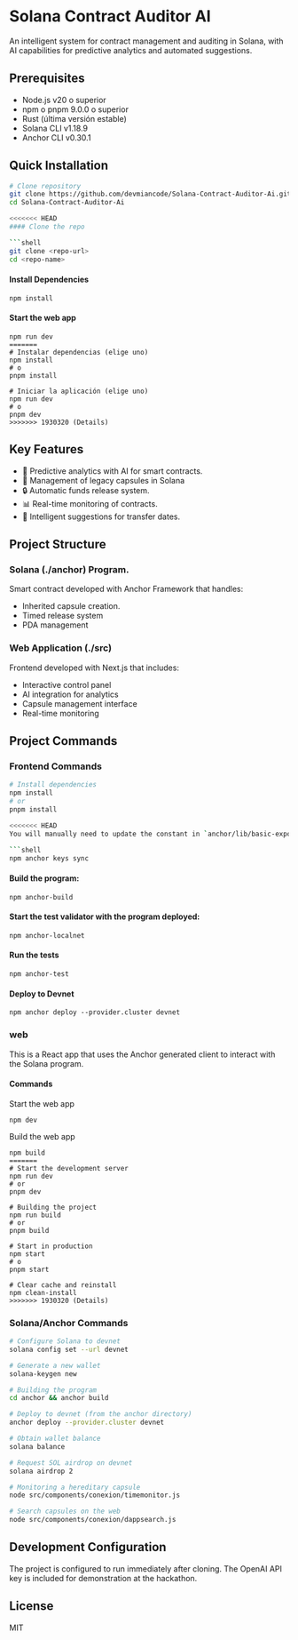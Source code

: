 # Solana Contract Auditor AI

An intelligent system for contract management and auditing in Solana, with AI capabilities for predictive analytics and automated suggestions.

## Prerequisites

- Node.js v20 o superior
- npm o pnpm 9.0.0 o superior
- Rust (última versión estable)
- Solana CLI v1.18.9
- Anchor CLI v0.30.1

## Quick Installation

```bash
# Clone repository
git clone https://github.com/devmiancode/Solana-Contract-Auditor-Ai.git
cd Solana-Contract-Auditor-Ai

<<<<<<< HEAD
#### Clone the repo

```shell
git clone <repo-url>
cd <repo-name>
```

#### Install Dependencies

```shell
npm install
```

#### Start the web app

```
npm run dev
=======
# Instalar dependencias (elige uno)
npm install
# o
pnpm install

# Iniciar la aplicación (elige uno)
npm run dev
# o
pnpm dev
>>>>>>> 1930320 (Details)
```

## Key Features

- 🤖 Predictive analytics with AI for smart contracts.
- 💼 Management of legacy capsules in Solana
- 🔒 Automatic funds release system.
- 📊 Real-time monitoring of contracts.
- 🎯 Intelligent suggestions for transfer dates.

## Project Structure

### Solana (./anchor) Program.
Smart contract developed with Anchor Framework that handles:
- Inherited capsule creation.
- Timed release system
- PDA management

### Web Application (./src)
Frontend developed with Next.js that includes:
- Interactive control panel
- AI integration for analytics
- Capsule management interface
- Real-time monitoring

  
## Project Commands

### Frontend Commands
```bash
# Install dependencies
npm install
# or
pnpm install

<<<<<<< HEAD
You will manually need to update the constant in `anchor/lib/basic-exports.ts` to match the new program id.

```shell
npm anchor keys sync
```

#### Build the program:

```shell
npm anchor-build
```

#### Start the test validator with the program deployed:

```shell
npm anchor-localnet
```

#### Run the tests

```shell
npm anchor-test
```

#### Deploy to Devnet

```shell
npm anchor deploy --provider.cluster devnet
```

### web

This is a React app that uses the Anchor generated client to interact with the Solana program.

#### Commands

Start the web app

```shell
npm dev
```

Build the web app

```shell
npm build
=======
# Start the development server
npm run dev
# or
pnpm dev

# Building the project
npm run build
# or
pnpm build

# Start in production
npm start
# o
pnpm start

# Clear cache and reinstall
npm clean-install
>>>>>>> 1930320 (Details)
```

### Solana/Anchor Commands
```bash
# Configure Solana to devnet
solana config set --url devnet

# Generate a new wallet
solana-keygen new

# Building the program
cd anchor && anchor build

# Deploy to devnet (from the anchor directory)
anchor deploy --provider.cluster devnet

# Obtain wallet balance
solana balance

# Request SOL airdrop on devnet
solana airdrop 2

# Monitoring a hereditary capsule
node src/components/conexion/timemonitor.js

# Search capsules on the web
node src/components/conexion/dappsearch.js
```

## Development Configuration

The project is configured to run immediately after cloning. The OpenAI API key is included for demonstration at the hackathon.

## License

MIT
